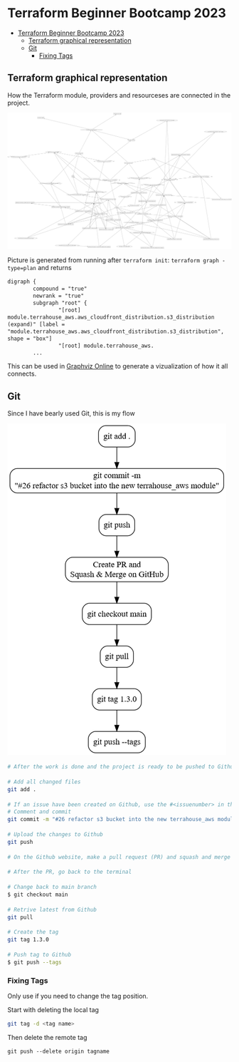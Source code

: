 # Terraform Beginner Bootcamp 2023

- [Terraform Beginner Bootcamp 2023](#terraform-beginner-bootcamp-2023)
  - [Terraform graphical representation](#terraform-graphical-representation)
  - [Git](#git)
    - [Fixing Tags](#fixing-tags)

## Terraform graphical representation

How the Terraform module, providers and resourceses are connected in the project.

![](assets/terraform.png)

Picture is generated from running after `terraform init`:
`terraform graph -type=plan`
and returns
```
digraph {
        compound = "true"
        newrank = "true"
        subgraph "root" {
                "[root] module.terrahouse_aws.aws_cloudfront_distribution.s3_distribution (expand)" [label = "module.terrahouse_aws.aws_cloudfront_distribution.s3_distribution", shape = "box"]
                "[root] module.terrahouse_aws.
        ...
```

This can be used in [Graphviz Online](https://dreampuf.github.io/GraphvizOnline) to generate a vizualization of how it all connects.

## Git

Since I have bearly used Git, this is my flow

![](assets/git.png)

```sh
# After the work is done and the project is ready to be pushed to Github

# Add all changed files
git add .

# If an issue have been created on Github, use the #<issuenumber> in the comment
# Comment and commit
git commit -m "#26 refactor s3 bucket into the new terrahouse_aws module"

# Upload the changes to Github
git push

# On the Github website, make a pull request (PR) and squash and merge

# After the PR, go back to the terminal

# Change back to main branch
$ git checkout main

# Retrive latest from Github
git pull

# Create the tag
git tag 1.3.0

# Push tag to Github
$ git push --tags

```

### Fixing Tags

Only use if you need to change the tag position.

Start with deleting the local tag
```sh
git tag -d <tag name>
```

Then delete the remote tag
```
git push --delete origin tagname
```
